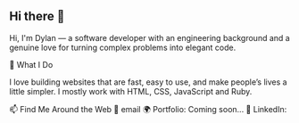 ## Hi there 👋

<!--
**Dylan0593/dylan0593** is a ✨ _special_ ✨ repository because its `README.md` (this file) appears on your GitHub profile.

Here are some ideas to get you started:

- 🔭 I’m currently working on ...
- 🌱 I’m currently learning ...
- 👯 I’m looking to collaborate on ...
- 🤔 I’m looking for help with ...
- 💬 Ask me about ...
- 📫 How to reach me: ...
- 😄 Pronouns: ...
- ⚡ Fun fact: ...
-->

Hi, I'm Dylan — a software developer with an engineering background and a genuine love for turning complex problems into elegant code.

🚀 What I Do

I love building websites that are fast, easy to use, and make people’s lives a little simpler. I mostly work with HTML, CSS, JavaScript and Ruby.

📫 Find Me Around the Web
📧 email
🌍 Portfolio: Coming soon...
💼 LinkedIn:
